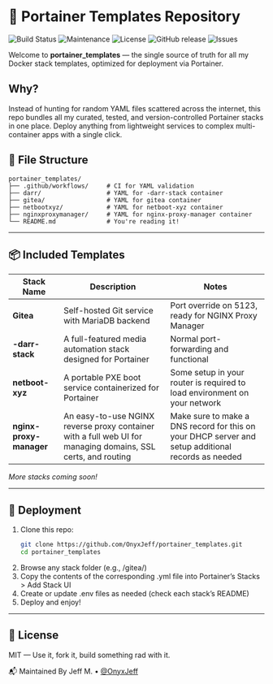 # 🚢 Portainer Templates Repository

![Build Status](https://github.com/OnyxJeff/portainer_templates/actions/workflows/validate-compose.yml/badge.svg)
![Maintenance](https://img.shields.io/maintenance/yes/2025.svg)
![License](https://img.shields.io/badge/license-MIT-green.svg)
![GitHub release](https://img.shields.io/github/v/release/OnyxJeff/portainer_templates)
![Issues](https://img.shields.io/github/issues/OnyxJeff/portainer_templates)

Welcome to **portainer_templates** — the single source of truth for all my Docker stack templates, optimized for deployment via Portainer.

## Why?

Instead of hunting for random YAML files scattered across the internet, this repo bundles all my curated, tested, and version-controlled Portainer stacks in one place. Deploy anything from lightweight services to complex multi-container apps with a single click.

## 📁 File Structure
```text
portainer_templates/
├── .github/workflows/     # CI for YAML validation
├── darr/                  # YAML for -darr-stack container
├── gitea/                 # YAML for gitea container
├── netbootxyz/            # YAML for netboot-xyz container
├── nginxproxymanager/     # YAML for nginx-proxy-manager container
└── README.md              # You're reading it!
```
---

## 📦 Included Templates

| Stack Name | Description                          | Notes                     |
|------------|------------------------------------|---------------------------|
| **Gitea**  | Self-hosted Git service with MariaDB backend | Port override on 5123, ready for NGINX Proxy Manager |
| **-darr-stack** | A full-featured media automation stack designed for Portainer | Normal port-forwarding and functional |
| **netboot-xyz** | A portable PXE boot service containerized for Portainer | Some setup in your router is required to load environment on your network |
| **nginx-proxy-manager** | An easy-to-use NGINX reverse proxy container with a full web UI for managing domains, SSL certs, and routing | Make sure to make a DNS record for this on your DHCP server and setup additional records as needed |

*More stacks coming soon!*

---

## 🚀 Deployment

1. Clone this repo:
   ```bash
   git clone https://github.com/OnyxJeff/portainer_templates.git
   cd portainer_templates
   ```
2. Browse any stack folder (e.g., /gitea/)
3. Copy the contents of the corresponding .yml file into Portainer’s Stacks > Add Stack UI
4. Create or update .env files as needed (check each stack’s README)
5. Deploy and enjoy!

---

## 📜 License
MIT — Use it, fork it, build something rad with it.

📬 Maintained By
Jeff M. • [@OnyxJeff](https://www.github.com/onyxjeff)
